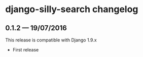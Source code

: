 # django-silly-search changelog

## 0.1.2 — 19/07/2016

This release is compatible with Django 1.9.x

* First release